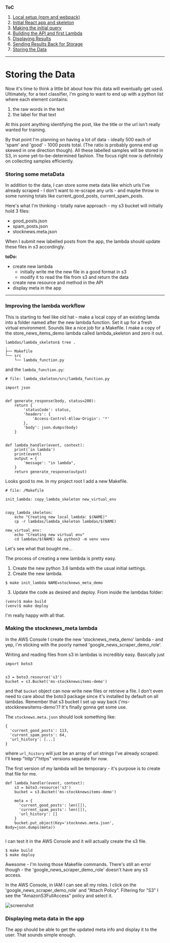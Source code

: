 **ToC**
1. [Local setup (npm and webpack)](https://github.com/smrkem/stockdata2/blob/master/docs/local-setup.md)
2. [Initial React app and skeleton](https://github.com/smrkem/stockdata2/blob/master/docs/initial-react-app.md)
3. [Making the initial query](https://github.com/smrkem/stockdata2/blob/master/docs/making-initial-query.md)
4. [Building the API and first Lambda](https://github.com/smrkem/stockdata2/blob/master/docs/building-api-lambda1.md)
5. [Displaying Results](https://github.com/smrkem/stockdata2/blob/master/docs/displaying-results.md)
6. [Sending Results Back for Storage](https://github.com/smrkem/stockdata2/blob/master/docs/sending-back-results.md)
7. [Storing the Data](https://github.com/smrkem/stockdata2/blob/master/docs/storing-results.md)  


***  

# Storing the Data

Now it's time to think a little bit about how this data will eventually get used. Ultimately, for a text classifier, I'm going to want to end up with a python list where each element contains:
1. the raw words in the text  
2. the label for that text

At this point anything identifying the post, like the title or the url isn't really wanted for training.

By that point I'm planning on having a lot of data - ideally 500 each of 'spam' and 'good' - 1000 posts total. (The ratio is probably gonna end up skewed in one direction though). All these labelled samples will be stored in S3, in some yet-to-be-determined fashion. The focus right now is definitely on collecting samples efficiently.  

### Storing some metaData

In addition to the data, I can store some meta data like which urls I've already scraped - I don't want to re-scrape any urls -  and maybe throw in some running totals like current_good_posts, current_spam_posts.

Here's what I'm thinking - totally naive approach - my s3 bucket will initially hold 3 files:
- good_posts.json
- spam_posts.json  
- stocknews.meta.json

When I submit new labelled posts from the app, the lambda should update these files in s3 accordingly.


**toDo:**  
- create new lambda
  - initially write me the new file in a good format in s3
  - modify it to read the file from s3 and return the data
- create new resource and method in the API
- display meta in the app

***
### Improving the lambda workflow  
This is starting to feel like old hat - make a local copy of an existing lamda into a folder named after the new lambda function. Set it up for a fresh virtual environment. Sounds like a nice job for a Makefile. I make a copy of the store_news_items_demo lambda called lambda_skeleton and zero it out.
```
lambdas/lambda_skeleton$ tree .
.
├── Makefile
└── src
    └── lambda_function.py
```
and the `lambda_function.py`:
```
# file: lambda_skeleton/src/lambda_function.py

import json


def generate_response(body, status=200):
    return {
        'statusCode': status,
        'headers': {
            'Access-Control-Allow-Origin': '*'
        },
        'body': json.dumps(body)
    }


def lambda_handler(event, context):
    print('in lambda')
    print(event)
    output = {
        'message': "in lambda",
    }
    return generate_response(output)
```
Looks good to me. In my project root I add a new Makefile.
```
# file: /Makefile

init_lambda: copy_lambda_skeleton new_virtual_env


copy_lambda_skeleton:
	echo "Creating new local lambda: $(NAME)"
	cp -r lambdas/lambda_skeleton lambdas/$(NAME)

new_virtual_env:
	echo "Creating new virtual env"
	cd lambdas/$(NAME) && python3 -m venv venv
```
Let's see what that bought me...  

The process of creating a new lambda is pretty easy.

1. Create the new python 3.6 lambda with the usual initial settings.
2. Create the new lambda.
```
$ make init_lambda NAME=stocknews_meta_demo
```
3. Update the code as desired and deploy. From inside the lambdas folder:
```
(venv)$ make build
(venv)$ make deploy
```
 I'm really happy with all that.

### Making the stocknews_meta lambda

In the AWS Console I create the new 'stocknews_meta_demo' lambda - and yep, i'm sticking with the poorly named 'google_news_scraper_demo_role'.  

Writing and reading files from s3 in lambdas is incredibly easy. Basically just
```
import boto3


s3 = boto3.resource('s3')
bucket = s3.Bucket('ms-stockknewsitems-demo')
```
and that `bucket` object can now write new files or retrieve a file. I don't even need to care about the boto3 package since it's installed by default on all lambdas. Remember that s3 bucket I set up way back ('ms-stockknewsitems-demo')? It's finally gonna get some use.

The `stocknews.meta.json` should look something like:
```
{
  'current_good_posts': 113,
  'current_spam_posts': 64,
  'url_history': [...]
}
```
where `url_history` will just be an array of url strings I've already scraped. I'll keep "http"/"https" versions separate for now.  

The first version of my lambda will be temporary - it's purpose is to create that file for me.
```
def lambda_handler(event, context):
    s3 = boto3.resource('s3')
    bucket = s3.Bucket('ms-stockknewsitems-demo')

    meta = {
      'current_good_posts': len([]),
      'current_spam_posts': len([]),
      'url_history': []
    }
    bucket.put_object(Key='stocknews.meta.json', Body=json.dumps(meta))


```
I can test it in the AWS Console and it will actually create the s3 file.
```
$ make build
$ make deploy
```

Awesome - I'm loving those Makefile commands. There's still an error though - the 'google_news_scraper_demo_role' doesn't have any s3 access.

In the AWS Console, in IAM I can see all my roles. I click on the 'google_news_scraper_demo_role' and "Attach Policy". Filtering for "S3" I see the "AmazonS3FullAccess" policy and select it.  


![screenshot](https://s3.amazonaws.com/ms-postassets/2017-09-20-Stock-News-Classifier-P1/lambda_role_addS3policy.png)  

### Displaying meta data in the app  
The app should be able to get the updated meta info and display it to the user. That sounds simple enough.
